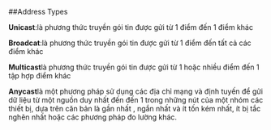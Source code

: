 ##Address Types

**Unicast**:là phương thức truyền gói tin được gửi từ 1 điểm đến 1 điểm khác

**Broadcat**:là phương thức truyền gói tin được gửi từ 1 điểm đến tất cả các điểm khác

**Multicast**là phương thức truyền gói tin được gửi từ 1 hoặc nhiều điểm đến 1 tập hợp điểm khác

**Anycast**là một phương pháp sử dụng các địa chỉ mạng và định tuyến để gửi dữ liệu từ một nguồn duy nhất đến đến 1 trong những nút của một nhóm các thiết bị, dựa trên căn bản là gần nhất , ngắn nhất và ít tốn kém nhất, ít bị tắc nghẽn nhất hoặc các phương pháp đo lường  khác.
